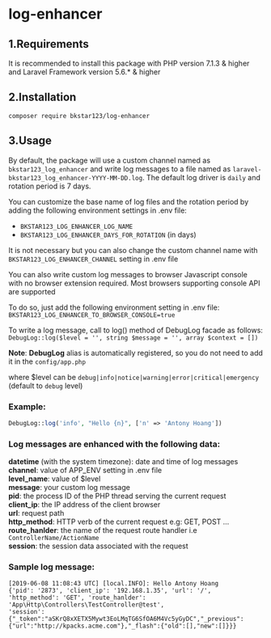 # log-enhancer

## 1.Requirements  

It is recommended to install this package with PHP version 7.1.3 & higher and Laravel Framework version 5.6.* & higher

## 2.Installation  
    composer require bkstar123/log-enhancer 

## 3.Usage

By default, the package will use a custom channel named as `bkstar123_log_enhancer` and write log messages to a file named as `laravel-bkstar123_log_enhancer-YYYY-MM-DD.log`. The default log driver is `daily` and rotation period is 7 days.  

You can customize the base name of log files and the rotation period by adding the following environment settings in .env file:  
- ```BKSTAR123_LOG_ENHANCER_LOG_NAME```    
- ```BKSTAR123_LOG_ENHANCER_DAYS_FOR_ROTATION``` (in days)   

It is not necessary but you can also change the custom channel name with `BKSTAR123_LOG_ENHANCER_CHANNEL` setting in .env file  

You can also write custom log messages to browser Javascript console with no browser extension required. Most browsers supporting console API are supported  

To do so, just add the following environment setting in .env file:  
```BKSTAR123_LOG_ENHANCER_TO_BROWSER_CONSOLE=true```

To write a log message, call to log() method of DebugLog facade as follows:  
```DebugLog::log($level = '', string $message = '', array $context = [])```

**Note**: **DebugLog** alias is automatically registered, so you do not need to add it in the `config/app.php`

where $level can be ```debug|info|notice|warning|error|critical|emergency``` (default to `debug` level)  

### Example:  
```php
DebugLog::log('info', "Hello {n}", ['n' => 'Antony Hoang'])
```

### Log messages are enhanced with the following data:  
**datetime** (with the system timezone): date and time of log messages  
**channel**: value of APP_ENV setting in .env file  
**level_name**: value of $level  
**message**: your custom log message  
**pid**: the process ID of the PHP thread serving the current request  
**client_ip**: the IP address of the client browser  
**url**: request path  
**http_method**: HTTP verb of the current request e.g: GET, POST ...  
**route_hanlder**: the name of the request route handler i.e `ControllerName/ActionName`  
**session**: the session data associated with the request  

### Sample log message:
    [2019-06-08 11:08:43 UTC] [local.INFO]: Hello Antony Hoang
    {'pid': '2873', 'client_ip': '192.168.1.35', 'url': '/', 'http_method': 'GET', 'route_hanlder': 'App\Http\Controllers\TestController@test', 
    'session': {"_token":"aSKrQ8xXETX5Mywt3EoLMqTG6SfOA6M4Vc5yGyDC","_previous":{"url":"http://kpacks.acme.com"},"_flash":{"old":[],"new":[]}}}